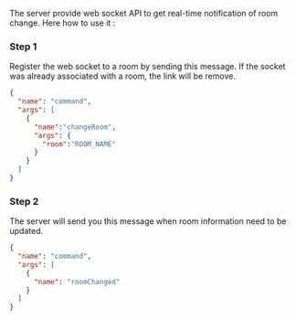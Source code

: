 The server provide web socket API to get real-time notification of room change. Here how to use it :

### Step 1 ###
Register the web socket to a room by sending this message. If the socket was already associated with a room, the link will be remove.

```json
{
  "name": "command",
  "args": [
    {
      "name":"changeRoom",
      "args": {
        "room":"ROOM_NAME"
      }
    }
  ]
}
```

### Step 2 ###

The server will send you this message when room information need to be updated.

```json
{
  "name": "command",
  "args": [
    {
      "name": "roomChanged"
    }
  ]
}
```